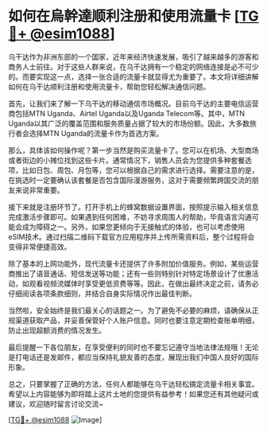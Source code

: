 # 如何在烏幹達顺利注册和使用流量卡 [[TG💪+ @esim1088](https://t.me/s/esim1088)]

乌干达作为非洲东部的一个国家，近年来经济快速发展，吸引了越来越多的游客和商务人士前往。对于这些人群来说，在乌干达拥有一个稳定的网络连接是必不可少的。而要实现这一点，选择一张合适的流量卡就显得尤为重要了。本文将详细讲解如何在乌干达顺利注册和使用流量卡，帮助您轻松解决通信问题。

首先，让我们来了解一下乌干达的移动通信市场概况。目前乌干达的主要电信运营商包括MTN Uganda、Airtel Uganda以及Uganda Telecom等。其中，MTN Uganda以其广泛的覆盖范围和服务质量占据了较大的市场份额。因此，大多数旅行者会选择MTN Uganda的流量卡作为首选方案。

那么，具体该如何操作呢？第一步当然是购买流量卡了。您可以在机场、大型商场或者街边的小摊位找到这些卡片。通常情况下，销售人员会为您提供多种套餐选项，比如日包、周包、月包等，您可以根据自己的需求进行选择。需要注意的是，在挑选时一定要确认该套餐是否包含国际漫游服务，这对于需要频繁跨国交流的朋友来说非常重要。

接下来就是注册环节了。打开手机上的蜂窝数据设置界面，按照提示输入相关信息完成激活步骤即可。如果遇到任何困难，不妨寻求周围人的帮助，毕竟语言沟通可能会成为障碍之一。另外，如果您更倾向于无接触式的体验，也可以考虑使用eSIM技术。通过扫描二维码下载官方应用程序并上传所需资料后，整个过程将会变得非常便捷高效。

除了基本的上网功能外，现代流量卡还提供了许多附加价值服务。例如，某些运营商推出了语音通话、短信发送等功能；还有一些则特别针对特定场景设计了优惠活动，如观看视频流媒体时享受更低资费等等。因此，在做出最终决定之前，请务必仔细阅读各项条款细则，并结合自身实际情况作出最佳判断。

当然啦，安全始终是我们最关心的话题之一。为了避免不必要的麻烦，请确保从正规渠道获取产品，并妥善保管好个人账户信息。同时也要注意定期检查账单明细，防止出现超额消费的情况发生。

最后提醒一下各位朋友，在享受便利的同时也不要忘记遵守当地法律法规哦！无论是打电话还是发邮件，都应当保持礼貌友善的态度，展现出我们中国人良好的国际形象。

总之，只要掌握了正确的方法，任何人都能够在乌干达轻松搞定流量卡相关事宜。希望以上内容能够为即将踏上这片土地的您提供有益参考！如果您还有其他疑问或建议，欢迎随时留言讨论交流~

[[TG💪+ @esim1088](https://t.me/s/esim1088) ![Image](https://i.postimg.cc/4NQfJmqS/Snipaste-2025-05-13-00-14-12.png)]